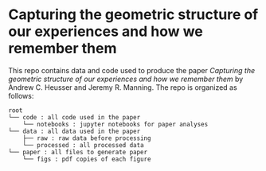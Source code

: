 # Capturing the geometric structure of our experiences and how we remember them

This repo contains data and code used to produce the paper _Capturing the geometric structure of our experiences and how we remember them_ by Andrew C. Heusser and Jeremy R. Manning. The repo is organized as follows:

```
root
└── code : all code used in the paper
    └── notebooks : jupyter notebooks for paper analyses
└── data : all data used in the paper
    ├── raw : raw data before processing
    └── processed : all processed data
└── paper : all files to generate paper
    └── figs : pdf copies of each figure
```
